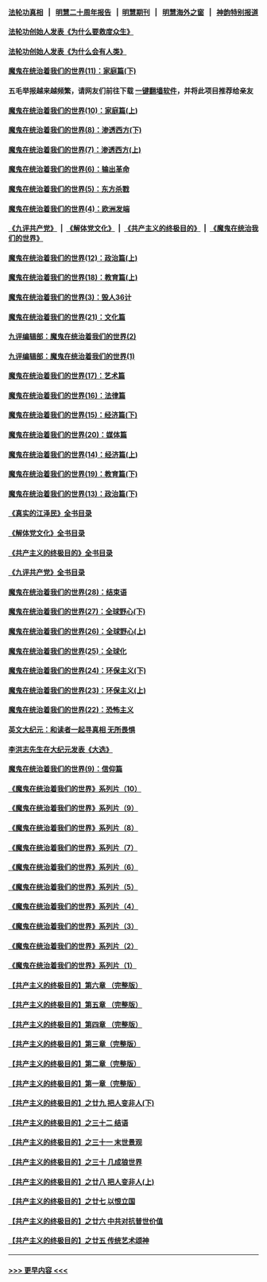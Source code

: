 #### [法轮功真相](https://github.com/gfw-breaker/truth/blob/master/README.md?t=0) &nbsp;&nbsp;|&nbsp;&nbsp; [明慧二十周年报告](https://github.com/gfw-breaker/mh-reports/blob/master/README.md?t=0) &nbsp;&nbsp;|&nbsp;&nbsp;[明慧期刊](https://github.com/gfw-breaker/mh-qikan) &nbsp;&nbsp;|&nbsp;&nbsp; [明慧海外之窗](https://github.com/gfw-breaker/mh-news/blob/master/README.md?t=0) &nbsp;&nbsp;|&nbsp;&nbsp; [神韵特别报道](https://github.com/gfw-breaker/mh-news/blob/master/shenyun.md?t=0)
#### [法轮功创始人发表《为什么要救度众生》](../pages/nsc422/n13975246.md?t=06270944) 
#### [法轮功创始人发表《为什么会有人类》](../pages/nsc422/n13912117.md?t=06270944) 
#### [魔鬼在统治着我们的世界(11)：家庭篇(下)](../pages/nsc422/n10440961.md?t=06270944) 
#### 五毛举报越来越频繁，请网友们前往下载 [一键翻墙软件](https://github.com/gfw-breaker/ssr-accounts)，并将此项目推荐给亲友
#### [魔鬼在统治着我们的世界(10)：家庭篇(上)](../pages/nsc422/n10435448.md?t=06270944) 
#### [魔鬼在统治着我们的世界(8)：渗透西方(下)](../pages/nsc422/n10429603.md?t=06270944) 
#### [魔鬼在统治着我们的世界(7)：渗透西方(上)](../pages/nsc422/n10426013.md?t=06270944) 
#### [魔鬼在统治着我们的世界(6)：输出革命](../pages/nsc422/n10421536.md?t=06270944) 
#### [魔鬼在统治着我们的世界(5)：东方杀戮](../pages/nsc422/n10417707.md?t=06270944) 
#### [魔鬼在统治着我们的世界(4)：欧洲发端](../pages/nsc422/n10414890.md?t=06270944) 
#### [《九评共产党》](https://github.com/begood0513/9ping.md/blob/master/README.md) &nbsp;|&nbsp; [《解体党文化》](../../../../jtdwh.md/blob/master/README.md)  &nbsp;|&nbsp; [《共产主义的终极目的》](../../../../gczydzjmd.md/blob/master/README.md) &nbsp;|&nbsp; [《魔鬼在统治我们的世界》](../../../../mgztzwmdsj.md/blob/master/README.md) 
#### [魔鬼在统治着我们的世界(12)：政治篇(上)](../pages/nsc422/n10444576.md?t=06270944) 
#### [魔鬼在统治着我们的世界(18)：教育篇(上)](../pages/nsc422/n10526970.md?t=06270944) 
#### [魔鬼在统治着我们的世界(3)：毁人36计](../pages/nsc422/n10411583.md?t=06270944) 
#### [魔鬼在统治着我们的世界(21)：文化篇](../pages/nsc422/n10597706.md?t=06270944) 
#### [九评编辑部：魔鬼在统治着我们的世界(2)](../pages/nsc422/n10410036.md?t=06270944) 
#### [九评编辑部：魔鬼在统治着我们的世界(1)](../pages/nsc422/n10406825.md?t=06270944) 
#### [魔鬼在统治着我们的世界(17)：艺术篇](../pages/nsc422/n10499093.md?t=06270944) 
#### [魔鬼在统治着我们的世界(16)：法律篇](../pages/nsc422/n10485969.md?t=06270944) 
#### [魔鬼在统治着我们的世界(15)：经济篇(下)](../pages/nsc422/n10469975.md?t=06270944) 
#### [魔鬼在统治着我们的世界(20)：媒体篇](../pages/nsc422/n10586579.md?t=06270944) 
#### [魔鬼在统治着我们的世界(14)：经济篇(上)](../pages/nsc422/n10457370.md?t=06270944) 
#### [魔鬼在统治着我们的世界(19)：教育篇(下)](../pages/nsc422/n10564808.md?t=06270944) 
#### [魔鬼在统治着我们的世界(13)：政治篇(下)](../pages/nsc422/n10448270.md?t=06270944) 
#### [《真实的江泽民》全书目录](../pages/nsc422/n13721399.md?t=06270944) 
#### [《解体党文化》全书目录](../pages/nsc422/n13721157.md?t=06270944) 
#### [《共产主义的终极目的》全书目录](../pages/nsc422/n13721048.md?t=06270944) 
#### [《九评共产党》全书目录](../pages/nsc422/n13708085.md?t=06270944) 
#### [魔鬼在统治着我们的世界(28)：结束语](../pages/nsc422/n10936246.md?t=06270944) 
#### [魔鬼在统治着我们的世界(27)：全球野心(下)](../pages/nsc422/n10928319.md?t=06270944) 
#### [魔鬼在统治着我们的世界(26)：全球野心(上)](../pages/nsc422/n10900318.md?t=06270944) 
#### [魔鬼在统治着我们的世界(25)：全球化](../pages/nsc422/n10788205.md?t=06270944) 
#### [魔鬼在统治着我们的世界(24)：环保主义(下)](../pages/nsc422/n10695307.md?t=06270944) 
#### [魔鬼在统治着我们的世界(23)：环保主义(上)](../pages/nsc422/n10688613.md?t=06270944) 
#### [魔鬼在统治着我们的世界(22)：恐怖主义](../pages/nsc422/n10614727.md?t=06270944) 
#### [英文大纪元：和读者一起寻真相 无所畏惧](../pages/nsc422/n12542027.md?t=06270944) 
#### [李洪志先生在大纪元发表《大选》](../pages/nsc422/n12534746.md?t=06270944) 
#### [魔鬼在统治着我们的世界(9)：信仰篇](../pages/nsc422/n10432159.md?t=06270944) 
#### [《魔鬼在统治着我们的世界》系列片（10）](../pages/nsc422/n12292670.md?t=06270944) 
#### [《魔鬼在统治着我们的世界》系列片（9）](../pages/nsc422/n12290859.md?t=06270944) 
#### [《魔鬼在统治着我们的世界》系列片（8）](../pages/nsc422/n12287445.md?t=06270944) 
#### [《魔鬼在统治着我们的世界》系列片（7）](../pages/nsc422/n12283425.md?t=06270944) 
#### [《魔鬼在统治着我们的世界》系列片（6）](../pages/nsc422/n12282314.md?t=06270944) 
#### [《魔鬼在统治着我们的世界》系列片（5）](../pages/nsc422/n12281419.md?t=06270944) 
#### [《魔鬼在统治着我们的世界》系列片（4）](../pages/nsc422/n12274024.md?t=06270944) 
#### [《魔鬼在统治着我们的世界》系列片（3）](../pages/nsc422/n12271322.md?t=06270944) 
#### [《魔鬼在统治着我们的世界》系列片（2）](../pages/nsc422/n12269049.md?t=06270944) 
#### [《魔鬼在统治着我们的世界》系列片（1）](../pages/nsc422/n12267575.md?t=06270944) 
#### [【共产主义的终极目的】第六章 （完整版）](../pages/nsc422/n11428913.md?t=06270944) 
#### [【共产主义的终极目的】第五章 （完整版）](../pages/nsc422/n11428912.md?t=06270944) 
#### [【共产主义的终极目的】第四章 （完整版）](../pages/nsc422/n11428907.md?t=06270944) 
#### [【共产主义的终极目的】第三章（完整版）](../pages/nsc422/n11428848.md?t=06270944) 
#### [【共产主义的终极目的】第二章（完整版）](../pages/nsc422/n11428831.md?t=06270944) 
#### [【共产主义的终极目的】第一章（完整版）](../pages/nsc422/n11417651.md?t=06270944) 
#### [【共产主义的终极目的】之廿九 把人变非人(下)](../pages/nsc422/n11344140.md?t=06270944) 
#### [【共产主义的终极目的】之三十二 结语](../pages/nsc422/n11360535.md?t=06270944) 
#### [【共产主义的终极目的】之三十一 末世景观](../pages/nsc422/n11351129.md?t=06270944) 
#### [【共产主义的终极目的】之三十 几成狼世界](../pages/nsc422/n11348280.md?t=06270944) 
#### [【共产主义的终极目的】之廿八 把人变非人(上)](../pages/nsc422/n11340492.md?t=06270944) 
#### [【共产主义的终极目的】之廿七 以恨立国](../pages/nsc422/n11336944.md?t=06270944) 
#### [【共产主义的终极目的】之廿六 中共对抗普世价值](../pages/nsc422/n11324785.md?t=06270944) 
#### [【共产主义的终极目的】之廿五 传统艺术颂神](../pages/nsc422/n11296396.md?t=06270944) 

----
#### [ >>> 更早内容 <<< ](../indexes/nsc422-earlier.md)
